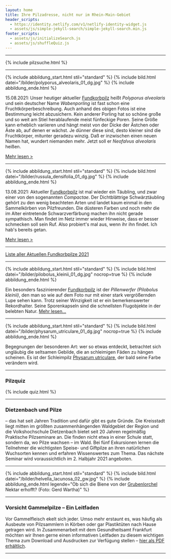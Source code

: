 ```yaml
---
layout: home
title: Ihre Pilzadresse, nicht nur im Rhein-Main-Gebiet
header_scripts:
  - https://identity.netlify.com/v1/netlify-identity-widget.js
  - assets/js/simple-jekyll-search/simple-jekyll-search.min.js
footer_scripts:
  - assets/js/initializeSearch.js
  - assets/js/shuffleQuiz.js
---
```

- - -

{% include pilzsuche.html %}

- - -

{% include abbildung_start.html stil="standard" %}
{% include bild.html datei="/bilder/polyporus_alveolaris_01_dg.jpg" %}
{% include abbildung_ende.html %}

15.08.2021: Unser heutiger aktueller [Fundkorbpilz](AA "Glossar-") heißt *Polyporus alveolaris* und sein deutscher Name *Wabenporling* ist fast schon eine Fruchtkörperbeschreibung. Auch anhand des obigen Fotos ist eine Bestimmung leicht abzusichern. Kein anderer Porling hat so schöne große und so weit am Stiel herablaufende meist fünfeckige Poren. Seine Größe kann erheblich variieren und hängt meist von der Dicke der Ästchen oder Äste ab, auf denen er wächst. Je dünner diese sind, desto kleiner sind die Fruchtkörper, mitunter geradezu winzig. Daß er inzwischen einen neuen Namen hat, wundert niemanden mehr. Jetzt soll er *Neofalvus alveolaris* heißen.

[Mehr lesen >](/pilze/polyporus-alveolaris-wabenporling)

- - -

{% include abbildung_start.html stil="standard" %}
{% include bild.html datei="/bilder/russula_densifolia_01_dg.jpg" %}
{% include abbildung_ende.html %}

13.08.2021: Aktueller [Fundkorbpilz](AA "Glossar-") ist mal wieder ein Täubling, und zwar einer von den sogenannten *Compactae*. Der Dichtblättrige Schwärztäubling gehört zu den wenig beachteten Arten und landet kaum einmal in den Sammelkörben von Pilzfreunden. Die düsteren Farben und noch mehr die im Alter eintretende Schwarzverfärbung machen ihn nicht gerade sympathisch. Man findet im Netz immer wieder Hinweise, dass er besser schmecken soll sein Ruf. Also probiert's mal aus, wenn ihr ihn findet. Ich hab's bereits getan. 

[Mehr lesen >](https://fundkorb.de/pilze/russula-densifolia-dichtbl%C3%A4ttriger-schw%C3%A4rzt%C3%A4ubling)

- - -

[Liste aller Aktuellen Fundkorbpilze 2021](/artikel/liste-aller-aktuellen-fundkorbpilze-2021.html)

- - -

{% include abbildung_start.html stil="standard" %}
{% include bild.html datei="/bilder/pilobolus_kleinii_01_dg.jpg" nocrop=true %}
{% include abbildung_ende.html %}

Ein besonders faszinierender [Fundkorbpilz](AA "Glossar-") ist der *Pillenwerfer (Pilobolus kleinii)*, den man so wie auf dem Foto nur mit einer stark vergrößernden Lupe sehen kann. Trotz seiner Winzigkeit ist er ein bemerkenswerter Rekordhalter. Seine Sporenkapseln sind die schnellsten Flugobjekte in der belebten Natur. [Mehr lesen...](/pilze/pilobolus-kleinii-pillenwerfer)

- - -

{% include abbildung_start.html stil="standard" %}
{% include bild.html datei="/bilder/physarum_utriculare_01_dg.jpg" nocrop=true %}
{% include abbildung_ende.html %}

Begegnungen der besonderen Art: wer so etwas entdeckt, betrachtet sich ungläubig die seltsamen Gebilde, die an schleimigen Fäden zu hängen scheinen. Es ist der Schleimpilz [Physarum utriculare](/pilze/physarum-utriculare-fadenfruchtschleimpilz), der bald seine Farbe verändern wird.

- - -

### Pilzquiz

{% include quiz.html %}

- - -

### Dietzenbach und Pilze

– das hat seit Jahren Tradition und dafür gibt es gute Gründe. Die Kreisstadt liegt mitten im größten zusammenhängenden Waldgebiet der Region und die Volkshochschule Dietzenbach bietet seit 20 Jahren regelmäßig Praktische Pilzseminare an. Die finden nicht etwa in einer Schule statt, sondern da, wo Pilze wachsen – im Wald. Bei fünf Exkursionen lernen die Teilnehmer die wichtigsten Speise- und Giftpilze an ihren natürlichen Wuchsorten kennen und erfahren Wissenswertes zum Thema. Das nächste Seminar wird voraussichtlich im 2. Halbjahr 2021 angeboten.

- - -

{% include abbildung_start.html stil="standard" %}
{% include bild.html datei="/bilder/helvella_lacunosa_02_gw.jpg" %}
{% include abbildung_ende.html legende="Ob sich die Biene von der <a href='/pilze/helvella-lacunosa-grubenlorchel'>Grubenlorchel</a> Nektar erhofft?  (Foto: Gerd Wartha)" %}

- - -

### Vorsicht Gammelpilze – Ein Leitfaden

Vor Gammelfleisch ekelt sich jeder. Umso mehr erstaunt es, was häufig als Ausbeute von Pilzsammlern in Körben oder gar Plastiktüten nach Hause getragen wird. In Zusammenarbeit mit dem Gesundheitsamt Frankfurt möchten wir Ihnen gerne einen informativen Leitfaden zu diesem wichtigen Thema zum Download und Ausdrucken zur Verfügung stellen – [hier als PDF erhältlich](/assets/docs/Fundkorb.de-Gammelpilze.pdf).

- - -